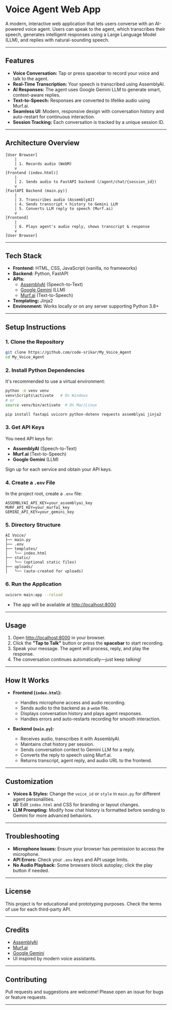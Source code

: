 # Voice Agent Web App

A modern, interactive web application that lets users converse with an AI-powered voice agent. Users can speak to the agent, which transcribes their speech, generates intelligent responses using a Large Language Model (LLM), and replies with natural-sounding speech.

---

## Features

- **Voice Conversation:** Tap or press spacebar to record your voice and talk to the agent.
- **Real-Time Transcription:** Your speech is transcribed using AssemblyAI.
- **AI Responses:** The agent uses Google Gemini LLM to generate smart, context-aware replies.
- **Text-to-Speech:** Responses are converted to lifelike audio using Murf.ai.
- **Seamless UI:** Modern, responsive design with conversation history and auto-restart for continuous interaction.
- **Session Tracking:** Each conversation is tracked by a unique session ID.

---

## Architecture Overview

```
[User Browser]
    |
    | 1. Records audio (WebM)
    v
[Frontend (index.html)]
    |
    | 2. Sends audio to FastAPI backend (/agent/chat/{session_id})
    v
[FastAPI Backend (main.py)]
    |
    | 3. Transcribes audio (AssemblyAI)
    | 4. Sends transcript + history to Gemini LLM
    | 5. Converts LLM reply to speech (Murf.ai)
    v
[Frontend]
    |
    | 6. Plays agent's audio reply, shows transcript & response
    v
[User Browser]
```

---

## Tech Stack

- **Frontend:** HTML, CSS, JavaScript (vanilla, no frameworks)
- **Backend:** Python, FastAPI
- **APIs:**
  - [AssemblyAI](https://www.assemblyai.com/) (Speech-to-Text)
  - [Google Gemini](https://ai.google.dev/) (LLM)
  - [Murf.ai](https://murf.ai/) (Text-to-Speech)
- **Templating:** Jinja2
- **Environment:** Works locally or on any server supporting Python 3.8+

---

## Setup Instructions

### 1. Clone the Repository

```sh
git clone https://github.com/code-srikar/My_Voice_Agent
cd My_Voice_Agent
```

### 2. Install Python Dependencies

It's recommended to use a virtual environment:

```sh
python -m venv venv
venv\Scripts\activate   # On Windows
# or
source venv/bin/activate  # On Mac/Linux

pip install fastapi uvicorn python-dotenv requests assemblyai jinja2
```

### 3. Get API Keys

You need API keys for:
- **AssemblyAI** (Speech-to-Text)
- **Murf.ai** (Text-to-Speech)
- **Google Gemini** (LLM)

Sign up for each service and obtain your API keys.

### 4. Create a `.env` File

In the project root, create a `.env` file:

```
ASSEMBLYAI_API_KEY=your_assemblyai_key
MURF_API_KEY=your_murfai_key
GEMINI_API_KEY=your_gemini_key
```

### 5. Directory Structure

```
AI Voice/
├── main.py
├── .env
├── templates/
│   └── index.html
├── static/
│   └── (optional static files)
├── uploads/
│   └── (auto-created for uploads)
```

### 6. Run the Application

```sh
uvicorn main:app --reload
```

- The app will be available at [http://localhost:8000](http://localhost:8000)

---

## Usage

1. Open [http://localhost:8000](http://localhost:8000) in your browser.
2. Click the **"Tap to Talk"** button or press the **spacebar** to start recording.
3. Speak your message. The agent will process, reply, and play the response.
4. The conversation continues automatically—just keep talking!

---

## How It Works

- **Frontend (`index.html`):**
  - Handles microphone access and audio recording.
  - Sends audio to the backend as a `webm` file.
  - Displays conversation history and plays agent responses.
  - Handles errors and auto-restarts recording for smooth interaction.

- **Backend (`main.py`):**
  - Receives audio, transcribes it with AssemblyAI.
  - Maintains chat history per session.
  - Sends conversation context to Gemini LLM for a reply.
  - Converts the reply to speech using Murf.ai.
  - Returns transcript, agent reply, and audio URL to the frontend.

---

## Customization

- **Voices & Styles:** Change the `voice_id` or `style` in `main.py` for different agent personalities.
- **UI:** Edit `index.html` and CSS for branding or layout changes.
- **LLM Prompting:** Modify how chat history is formatted before sending to Gemini for more advanced behaviors.

---

## Troubleshooting

- **Microphone Issues:** Ensure your browser has permission to access the microphone.
- **API Errors:** Check your `.env` keys and API usage limits.
- **No Audio Playback:** Some browsers block autoplay; click the play button if needed.

---

## License

This project is for educational and prototyping purposes. Check the terms of use for each third-party API.

---

## Credits

- [AssemblyAI](https://www.assemblyai.com/)
- [Murf.ai](https://murf.ai/)
- [Google Gemini](https://ai.google.dev/)
- UI inspired by modern voice assistants.

---

## Contributing

Pull requests and suggestions are welcome! Please open an issue for bugs or feature requests.

---